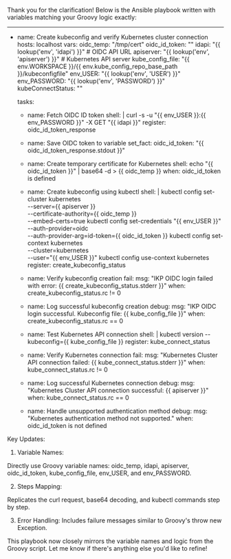 Thank you for the clarification! Below is the Ansible playbook written with variables matching your Groovy logic exactly:

---
- name: Create kubeconfig and verify Kubernetes cluster connection
  hosts: localhost
  vars:
    oidc_temp: "/tmp/cert"
    oidc_id_token: ""
    idapi: "{{ lookup('env', 'idapi') }}"  # OIDC API URL
    apiserver: "{{ lookup('env', 'apiserver') }}"  # Kubernetes API server
    kube_config_file: "{{ env.WORKSPACE }}/{{ env.kube_config_repo_base_path }}/kubeconfigfile"
    env_USER: "{{ lookup('env', 'USER') }}"
    env_PASSWORD: "{{ lookup('env', 'PASSWORD') }}"
    kubeConnectStatus: ""

  tasks:
    - name: Fetch OIDC ID token
      shell: |
        curl -s -u "{{ env_USER }}:{{ env_PASSWORD }}" -X GET "{{ idapi }}"
      register: oidc_id_token_response

    - name: Save OIDC token to variable
      set_fact:
        oidc_id_token: "{{ oidc_id_token_response.stdout }}"

    - name: Create temporary certificate for Kubernetes
      shell: echo "{{ oidc_id_token }}" | base64 -d > {{ oidc_temp }}
      when: oidc_id_token is defined

    - name: Create kubeconfig using kubectl
      shell: |
        kubectl config set-cluster kubernetes \
          --server={{ apiserver }} \
          --certificate-authority={{ oidc_temp }} \
          --embed-certs=true
        kubectl config set-credentials "{{ env_USER }}" \
          --auth-provider=oidc \
          --auth-provider-arg=id-token={{ oidc_id_token }}
        kubectl config set-context kubernetes \
          --cluster=kubernetes \
          --user="{{ env_USER }}"
        kubectl config use-context kubernetes
      register: create_kubeconfig_status

    - name: Verify kubeconfig creation
      fail:
        msg: "IKP OIDC login failed with error: {{ create_kubeconfig_status.stderr }}"
      when: create_kubeconfig_status.rc != 0

    - name: Log successful kubeconfig creation
      debug:
        msg: "IKP OIDC login successful. Kubeconfig file: {{ kube_config_file }}"
      when: create_kubeconfig_status.rc == 0

    - name: Test Kubernetes API connection
      shell: |
        kubectl version --kubeconfig={{ kube_config_file }}
      register: kube_connect_status

    - name: Verify Kubernetes connection
      fail:
        msg: "Kubernetes Cluster API connection failed: {{ kube_connect_status.stderr }}"
      when: kube_connect_status.rc != 0

    - name: Log successful Kubernetes connection
      debug:
        msg: "Kubernetes Cluster API connection successful: {{ apiserver }}"
      when: kube_connect_status.rc == 0

    - name: Handle unsupported authentication method
      debug:
        msg: "Kubernetes authentication method not supported."
      when: oidc_id_token is not defined

Key Updates:

1. Variable Names:

Directly use Groovy variable names: oidc_temp, idapi, apiserver, oidc_id_token, kube_config_file, env_USER, and env_PASSWORD.



2. Steps Mapping:

Replicates the curl request, base64 decoding, and kubectl commands step by step.



3. Error Handling: Includes failure messages similar to Groovy's throw new Exception.



This playbook now closely mirrors the variable names and logic from the Groovy script. Let me know if there's anything else you'd like to refine!

